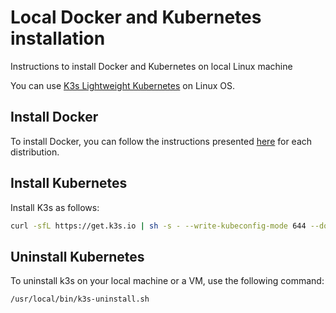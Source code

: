 # Local Docker and Kubernetes installation

Instructions to install Docker and Kubernetes on local Linux machine 

You can use [K3s Lightweight Kubernetes](https://rancher.com/docs/k3s/latest/en/) on Linux OS.

## Install Docker

To install Docker, you can follow the instructions presented [here](https://docs.docker.com/engine/install/) for each distribution.

## Install Kubernetes

Install K3s as follows:

```bash
curl -sfL https://get.k3s.io | sh -s - --write-kubeconfig-mode 644 --docker --write-kubeconfig ~/.kube/config
```

## Uninstall Kubernetes

To uninstall k3s on your local machine or a VM, use the following command:

```bash
/usr/local/bin/k3s-uninstall.sh
```